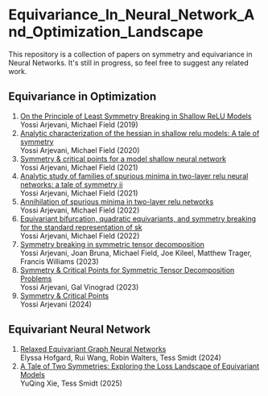 # Equivariance_In_Neural_Network_And_Optimization_Landscape
This repository is a collection of papers on symmetry and equivariance in Neural Networks. It's still in progress, so feel free to suggest any related work.

## Equivariance in Optimization 
1. [On the Principle of Least Symmetry Breaking in Shallow ReLU Models](https://arxiv.org/abs/1912.11939)<br>
   Yossi Arjevani, Michael Field (2019)
2. [Analytic characterization of the hessian in shallow relu models: A tale of symmetry](https://proceedings.neurips.cc/paper_files/paper/2020/file/3a61ed715ee66c48bacf237fa7bb5289-Paper.pdf)<br>
   Yossi Arjevani, Michael Field (2020)
3. [Symmetry & critical points for a model shallow neural network](https://www.sciencedirect.com/science/article/pii/S0167278921001718?casa_token=NsGUPShFyD0AAAAA:Tq_ZNYnDRvz-TMQF8RsA6mZzbVRmK3x1zedW9_RgFu20Ao4h7_eq3A8B_OqcwscWpi7v7t6jGVA)<br>
   Yossi Arjevani, Michael Field (2021)
4. [Analytic study of families of spurious minima in two-layer relu neural networks: a tale of symmetry ii](https://proceedings.neurips.cc/paper_files/paper/2021/file/806d926414ce19d907700e23177ab4ff-Paper.pdf)<br>
   Yossi Arjevani, Michael Field (2021)
5. [Annihilation of spurious minima in two-layer relu networks](https://proceedings.neurips.cc/paper_files/paper/2022/file/f3da4165893c2465fd7e8df453c41ffa-Paper-Conference.pdf)<br>
   Yossi Arjevani, Michael Field (2022)
6. [Equivariant bifurcation, quadratic equivariants, and symmetry breaking for the standard representation of sk](https://iopscience.iop.org/article/10.1088/1361-6544/ac619f/pdf?casa_token=ChJKT7X1ZukAAAAA:JfQ8ivV5TGl_K0DJDQRbhsIx719uj9DKaSvHDNt2l3B6m7sjDHQbJrPE0n1kEqY4tAQ3wWnc6ePMIRoQoftuFnZAE4Xq)<br>
   Yossi Arjevani, Michael Field (2022)
7. [Symmetry breaking in symmetric tensor decomposition](https://arxiv.org/pdf/2103.06234)<br>
   Yossi Arjevani, Joan Bruna, Michael Field, Joe Kileel, Matthew Trager, Francis Williams (2023)
8. [Symmetry & Critical Points for Symmetric Tensor Decomposition Problems](https://arxiv.org/abs/2306.07886)<br>
   Yossi Arjevani, Gal Vinograd (2023)
9. [Symmetry & Critical Points](https://arxiv.org/abs/2408.14445)<br>
   Yossi Arjevani (2024)

## Equivariant Neural Network 
1. [Relaxed Equivariant Graph Neural Networks](https://arxiv.org/abs/2407.20471)<br>
   Elyssa Hofgard, Rui Wang, Robin Walters, Tess Smidt (2024)
2. [A Tale of Two Symmetries: Exploring the Loss Landscape of Equivariant Models](https://arxiv.org/pdf/2506.02269)<br>
   YuQing Xie, Tess Smidt (2025)

